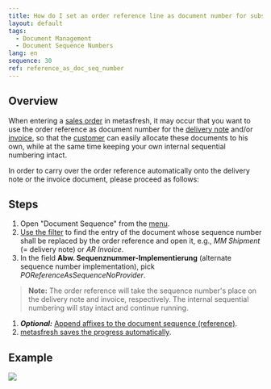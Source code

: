 ```yaml
---
title: How do I set an order reference line as document number for subsequent documents?
layout: default
tags:
  - Document Management
  - Document Sequence Numbers
lang: en
sequence: 30
ref: reference_as_doc_seq_number
---
```


## Overview
When entering a [sales order](SalesOrder_recording) in metasfresh, it may occur that you want to use the order reference as document number for the [delivery note](Ship_SalesOrder) and/or [invoice](Invoice_SalesOrder), so that the [customer](New_business_partner_customer) can easily allocate these documents to his own, while at the same time keeping your own internal sequential numbering intact.

In order to carry over the order reference automatically onto the delivery note or the invoice document, please proceed as follows:

## Steps
1. Open "Document Sequence" from the [menu](Menu).
1. [Use the filter](Filtering_function) to find the entry of the document whose sequence number shall be replaced by the order reference and open it, e.g., *MM Shipment* (= delivery note) or *AR Invoice*.
1. In the field **Abw. Sequenznummer-Implementierung** (alternate sequence number implementation), pick *POReferenceAsSequenceNoProvider*.
 >**Note:** The order reference will take the sequence number's place on the delivery note and invoice, respectively. The internal sequential numbering will stay intact and continue running.

1. ***Optional:*** [Append affixes to the document sequence (reference)](Customizing_doc_seq_numbers).
1. [metasfresh saves the progress automatically](Saveindicator).

## Example
![](assets/Reference_as_doc_seq_number.gif)
